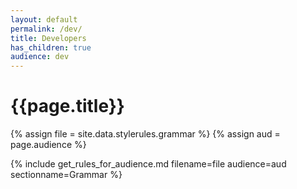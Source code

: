 ```yaml
---
layout: default
permalink: /dev/
title: Developers
has_children: true
audience: dev
---
```

# {{page.title}}

{% assign file = site.data.stylerules.grammar %}
{% assign aud = page.audience %}

{% include get_rules_for_audience.md filename=file audience=aud sectionname=Grammar %}